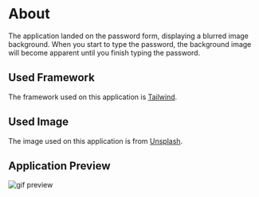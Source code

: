 # About

The application landed on the password form, displaying a blurred image background. When you start to type the password, the background image will become apparent until you finish typing the password. 


## Used Framework

The framework used on this application is [Tailwind](https://cdnjs.com/libraries/tailwindcss).

## Used Image

The image used on this application is from [Unsplash](https://unsplash.com).

## Application Preview

![gif preview](assets/Image-Password-Strength.gif)